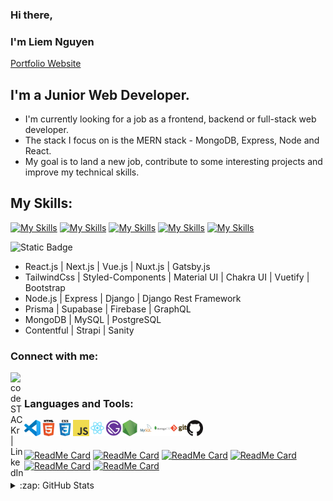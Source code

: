 ### Hi there,
### I'm Liem Nguyen

[Portfolio Website](https://danielnguyen.vercel.app)

## I'm a Junior Web Developer.

- I'm currently looking for a job as a frontend, backend or full-stack web developer.
- The stack I focus on is the MERN stack - MongoDB, Express, Node and React.
- My goal is to land a new job, contribute to some interesting projects and improve my technical skills.

## My Skills:

[![My Skills](https://skillicons.dev/icons?i=js,ts,html,css,sass )](https://skillicons.dev)
[![My Skills](https://skillicons.dev/icons?i=react,redux,nextjs,gatsby,angular,tailwind,materialui,bootstrap,styledcomponents	)](https://skillicons.dev)
[![My Skills](https://skillicons.dev/icons?i=nodejs,express,django,graphql,prisma)](https://skillicons.dev)
[![My Skills](https://skillicons.dev/icons?i=mongodb,supabase,mysql,firebase,postgres)](https://skillicons.dev)
[![My Skills](https://skillicons.dev/icons?i=vscode,github,heroku,netlify,gcp)](https://skillicons.dev)

![Static Badge](https://img.shields.io/badge/React.js-blue)


- React.js | Next.js | Vue.js | Nuxt.js | Gatsby.js
- TailwindCss | Styled-Components | Material UI | Chakra UI | Vuetify | Bootstrap
- Node.js | Express | Django | Django Rest Framework
- Prisma | Supabase | Firebase | GraphQL
- MongoDB | MySQL | PostgreSQL
- Contentful | Strapi | Sanity

### Connect with me:

[<img align="left" alt="codeSTACKr | LinkedIn" width="22px" src="https://cdn.jsdelivr.net/npm/simple-icons@v3/icons/linkedin.svg" />](https://www.linkedin.com/in/daniel-liemng)

<br/>

### Languages and Tools:

<img align="left" alt="Visual Studio Code" width="26px" src="https://raw.githubusercontent.com/github/explore/80688e429a7d4ef2fca1e82350fe8e3517d3494d/topics/visual-studio-code/visual-studio-code.png" />
<img align="left" alt="HTML5" width="26px" src="https://raw.githubusercontent.com/github/explore/80688e429a7d4ef2fca1e82350fe8e3517d3494d/topics/html/html.png" />
<img align="left" alt="CSS3" width="26px" src="https://raw.githubusercontent.com/github/explore/80688e429a7d4ef2fca1e82350fe8e3517d3494d/topics/css/css.png" />
<img align="left" alt="JavaScript" width="26px" src="https://raw.githubusercontent.com/github/explore/80688e429a7d4ef2fca1e82350fe8e3517d3494d/topics/javascript/javascript.png" />
<img align="left" alt="React" width="26px" src="https://raw.githubusercontent.com/github/explore/80688e429a7d4ef2fca1e82350fe8e3517d3494d/topics/react/react.png" />
<img align="left" alt="Gatsby" width="26px" src="https://raw.githubusercontent.com/github/explore/e94815998e4e0713912fed477a1f346ec04c3da2/topics/gatsby/gatsby.png" />
<img align="left" alt="Node.js" width="26px" src="https://raw.githubusercontent.com/github/explore/80688e429a7d4ef2fca1e82350fe8e3517d3494d/topics/nodejs/nodejs.png" />
<img align="left" alt="MySQL" width="26px" src="https://raw.githubusercontent.com/github/explore/80688e429a7d4ef2fca1e82350fe8e3517d3494d/topics/mysql/mysql.png" />
<img align="left" alt="MongoDB" width="26px" src="https://raw.githubusercontent.com/github/explore/80688e429a7d4ef2fca1e82350fe8e3517d3494d/topics/mongodb/mongodb.png" />
<img align="left" alt="Git" width="26px" src="https://raw.githubusercontent.com/github/explore/80688e429a7d4ef2fca1e82350fe8e3517d3494d/topics/git/git.png" />
<img align="left" alt="GitHub" width="26px" src="https://raw.githubusercontent.com/github/explore/78df643247d429f6cc873026c0622819ad797942/topics/github/github.png" />

<br/>
<br/>

[![ReadMe Card](https://github-readme-stats.vercel.app/api/pin/?username=daniel-liemng&repo=employee_react_django&show_owner=true)](https://github.com/daniel-liemng/employee_react_django) 
[![ReadMe Card](https://github-readme-stats.vercel.app/api/pin/?username=daniel-liemng&repo=schoolboard_mern&show_owner=true)](https://github.com/daniel-liemng/schoolboard_mern)
[![ReadMe Card](https://github-readme-stats.vercel.app/api/pin/?username=daniel-liemng&repo=kitchen_shop_react_contentful&show_owner=true)](https://github.com/daniel-liemng/kitchen_shop_react_contentful)
[![ReadMe Card](https://github-readme-stats.vercel.app/api/pin/?username=daniel-liemng&repo=chat_socketio_react_node&show_owner=true)](https://github.com/daniel-liemng/chat_socketio_react_node)
[![ReadMe Card](https://github-readme-stats.vercel.app/api/pin/?username=daniel-liemng&repo=connector_mern&show_owner=true)](https://github.com/daniel-liemng/connector_mern)
[![ReadMe Card](https://github-readme-stats.vercel.app/api/pin/?username=hatchways&repo=team-dragonfruit)](https://github.com/hatchways/team-dragonfruit)


<details>
  <summary>:zap: GitHub Stats</summary>

<!--START_SECTION:activity-->
<img align="left" alt="Liem Ng GitHub Stats" src="https://github-readme-stats.codestackr.vercel.app/api?username=daniel-liemng&show_icons=true&hide_border=true" />

</details>
